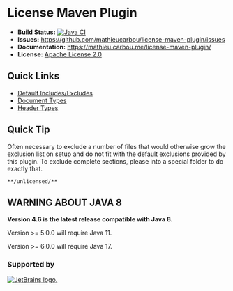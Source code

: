 # License Maven Plugin

- __Build Status:__ [![Java CI](https://github.com/mathieucarbou/license-maven-plugin/actions/workflows/ci.yaml/badge.svg)](https://github.com/mathieucarbou/license-maven-plugin/actions/workflows/ci.yaml)
- __Issues:__ https://github.com/mathieucarbou/license-maven-plugin/issues
- __Documentation:__ https://mathieu.carbou.me/license-maven-plugin/
- __License:__ [Apache License 2.0](http://www.apache.org/licenses/LICENSE-2.0)

## Quick Links ##

- [Default Includes/Excludes](https://github.com/mathieucarbou/license-maven-plugin/blob/master/license-maven-plugin/src/main/java/com/mycila/maven/plugin/license/Default.java)
- [Document Types](https://github.com/mathieucarbou/license-maven-plugin/blob/master/license-maven-plugin/src/main/java/com/mycila/maven/plugin/license/document/DocumentType.java)
- [Header Types](https://github.com/mathieucarbou/license-maven-plugin/blob/master/license-maven-plugin/src/main/java/com/mycila/maven/plugin/license/header/HeaderType.java)

## Quick Tip ##

Often necessary to exclude a number of files that would otherwise grow the exclusion list on setup and do not fit with the default exclusions provided by this plugin.  To exclude complete sections, please into a special folder to do exactly that.

```**/unlicensed/**```

## WARNING ABOUT JAVA 8 ##

**Version 4.6 is the latest release compatible with Java 8.**

Version >= 5.0.0 will require Java 11.

Version >= 6.0.0 will require Java 17.

### Supported by

[![JetBrains logo.](https://resources.jetbrains.com/storage/products/company/brand/logos/jetbrains.svg)](https://jb.gg/OpenSourceSupport)
